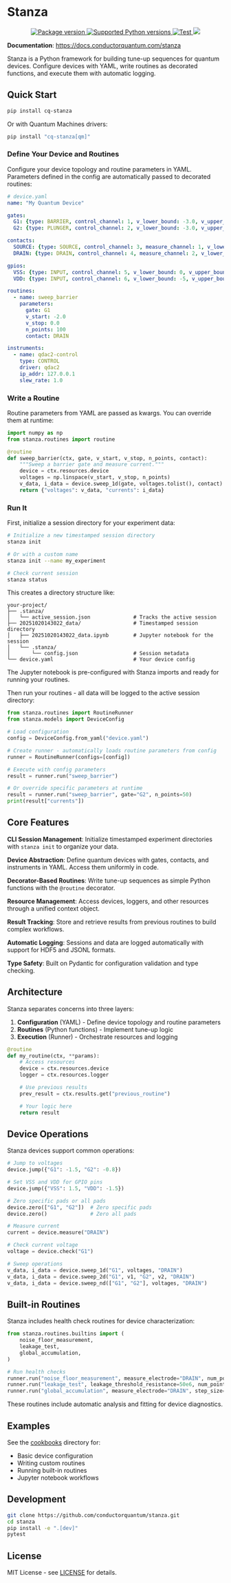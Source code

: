 # Stanza

<p align="center">
<a href="https://pypi.org/project/cq-stanza" target="_blank">
    <img src="https://img.shields.io/pypi/v/cq-stanza?color=%2334D058&label=pypi%20package" alt="Package version">
</a>
<a href="https://pypi.org/project/cq-stanza" target="_blank">
    <img src="https://img.shields.io/pypi/pyversions/cq-stanza.svg?color=%2334D058" alt="Supported Python versions">
</a>
<a href="https://github.com/conductorquantum/stanza/actions?query=workflow%3A%22CI%2FCD+Tests%22+event%3Apush+branch%3Amain" target="_blank">
    <img src="https://github.com/conductorquantum/stanza/actions/workflows/test.yml/badge.svg?event=push&branch=main" alt="Test">
</a>
<a href="https://codecov.io/gh/conductorquantum/stanza" >
 <img src="https://codecov.io/gh/conductorquantum/stanza/graph/badge.svg?token=7J2Z8TRRVG"/>
 </a>
</p>


**Documentation**: <a href="https://docs.conductorquantum.com/stanza" target="_blank">https://docs.conductorquantum.com/stanza</a>



Stanza is a Python framework for building tune-up sequences for quantum devices. Configure devices with YAML, write routines as decorated functions, and execute them with automatic logging.

## Quick Start

```bash
pip install cq-stanza
```

Or with Quantum Machines drivers:

```bash
pip install "cq-stanza[qm]"
```

### Define Your Device and Routines

Configure your device topology and routine parameters in YAML. Parameters defined in the config are automatically passed to decorated routines:

```yaml
# device.yaml
name: "My Quantum Device"

gates:
  G1: {type: BARRIER, control_channel: 1, v_lower_bound: -3.0, v_upper_bound: 3.0}
  G2: {type: PLUNGER, control_channel: 2, v_lower_bound: -3.0, v_upper_bound: 3.0}

contacts:
  SOURCE: {type: SOURCE, control_channel: 3, measure_channel: 1, v_lower_bound: -3.0, v_upper_bound: 3.0}
  DRAIN: {type: DRAIN, control_channel: 4, measure_channel: 2, v_lower_bound: -3.0, v_upper_bound: 3.0}

gpios:
  VSS: {type: INPUT, control_channel: 5, v_lower_bound: 0, v_upper_bound: 5}
  VDD: {type: INPUT, control_channel: 6, v_lower_bound: -5, v_upper_bound: 0}

routines:
  - name: sweep_barrier
    parameters:
      gate: G1
      v_start: -2.0
      v_stop: 0.0
      n_points: 100
      contact: DRAIN

instruments:
  - name: qdac2-control
    type: CONTROL
    driver: qdac2
    ip_addr: 127.0.0.1
    slew_rate: 1.0
```

### Write a Routine

Routine parameters from YAML are passed as kwargs. You can override them at runtime:

```python
import numpy as np
from stanza.routines import routine

@routine
def sweep_barrier(ctx, gate, v_start, v_stop, n_points, contact):
    """Sweep a barrier gate and measure current."""
    device = ctx.resources.device
    voltages = np.linspace(v_start, v_stop, n_points)
    v_data, i_data = device.sweep_1d(gate, voltages.tolist(), contact)
    return {"voltages": v_data, "currents": i_data}
```

### Run It

First, initialize a session directory for your experiment data:

```bash
# Initialize a new timestamped session directory
stanza init

# Or with a custom name
stanza init --name my_experiment

# Check current session
stanza status
```

This creates a directory structure like:

```
your-project/
├── .stanza/
│   └── active_session.json              # Tracks the active session
├── 20251020143022_data/                 # Timestamped session directory
│   ├── 20251020143022_data.ipynb        # Jupyter notebook for the session
│   └── .stanza/
│       └── config.json                  # Session metadata
└── device.yaml                          # Your device config
```

The Jupyter notebook is pre-configured with Stanza imports and ready for running your routines.

Then run your routines - all data will be logged to the active session directory:

```python
from stanza.routines import RoutineRunner
from stanza.models import DeviceConfig

# Load configuration
config = DeviceConfig.from_yaml("device.yaml")

# Create runner - automatically loads routine parameters from config
runner = RoutineRunner(configs=[config])

# Execute with config parameters
result = runner.run("sweep_barrier")

# Or override specific parameters at runtime
result = runner.run("sweep_barrier", gate="G2", n_points=50)
print(result["currents"])
```

## Core Features

**CLI Session Management**: Initialize timestamped experiment directories with `stanza init` to organize your data.

**Device Abstraction**: Define quantum devices with gates, contacts, and instruments in YAML. Access them uniformly in code.

**Decorator-Based Routines**: Write tune-up sequences as simple Python functions with the `@routine` decorator.

**Resource Management**: Access devices, loggers, and other resources through a unified context object.

**Result Tracking**: Store and retrieve results from previous routines to build complex workflows.

**Automatic Logging**: Sessions and data are logged automatically with support for HDF5 and JSONL formats.

**Type Safety**: Built on Pydantic for configuration validation and type checking.

## Architecture

Stanza separates concerns into three layers:

1. **Configuration** (YAML) - Define device topology and routine parameters
2. **Routines** (Python functions) - Implement tune-up logic
3. **Execution** (Runner) - Orchestrate resources and logging

```python
@routine
def my_routine(ctx, **params):
    # Access resources
    device = ctx.resources.device
    logger = ctx.resources.logger

    # Use previous results
    prev_result = ctx.results.get("previous_routine")

    # Your logic here
    return result
```

## Device Operations

Stanza devices support common operations:

```python
# Jump to voltages
device.jump({"G1": -1.5, "G2": -0.8})

# Set VSS and VDD for GPIO pins
device.jump({"VSS": 1.5, "VDD": -1.5})

# Zero specific pads or all pads
device.zero(["G1", "G2"])  # Zero specific pads
device.zero()              # Zero all pads

# Measure current
current = device.measure("DRAIN")

# Check current voltage
voltage = device.check("G1")

# Sweep operations
v_data, i_data = device.sweep_1d("G1", voltages, "DRAIN")
v_data, i_data = device.sweep_2d("G1", v1, "G2", v2, "DRAIN")
v_data, i_data = device.sweep_nd(["G1", "G2"], voltages, "DRAIN")
```

## Built-in Routines

Stanza includes health check routines for device characterization:

```python
from stanza.routines.builtins import (
    noise_floor_measurement,
    leakage_test,
    global_accumulation,
)

# Run health checks
runner.run("noise_floor_measurement", measure_electrode="DRAIN", num_points=10)
runner.run("leakage_test", leakage_threshold_resistance=50e6, num_points=10)
runner.run("global_accumulation", measure_electrode="DRAIN", step_size=0.01, bias_gate="SOURCE", bias_voltage=0.005)
```

These routines include automatic analysis and fitting for device diagnostics.

## Examples

See the [cookbooks](cookbooks/) directory for:
- Basic device configuration
- Writing custom routines
- Running built-in routines
- Jupyter notebook workflows

## Development

```bash
git clone https://github.com/conductorquantum/stanza.git
cd stanza
pip install -e ".[dev]"
pytest
```

## License

MIT License - see [LICENSE](LICENSE) for details.